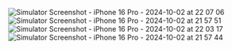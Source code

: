 ![Simulator Screenshot - iPhone 16 Pro - 2024-10-02 at 22 07 06](https://github.com/user-attachments/assets/96073ea7-66ba-4c8a-b609-1ef0258b58fc)
![Simulator Screenshot - iPhone 16 Pro - 2024-10-02 at 21 57 51](https://github.com/user-attachments/assets/36251f01-4d8e-4750-a17f-014962e69b1c)
![Simulator Screenshot - iPhone 16 Pro - 2024-10-02 at 22 03 17](https://github.com/user-attachments/assets/0ed136aa-c029-4d45-a5be-7c02eb6979e7)
![Simulator Screenshot - iPhone 16 Pro - 2024-10-02 at 21 57 44](https://github.com/user-attachments/assets/d29ff6a2-5ddf-43ae-8fbc-4f2b62c46181)
